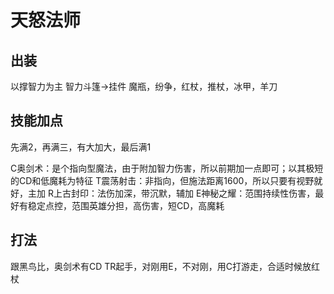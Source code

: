 # 天怒法师

## 出装
以撑智力为主
智力斗篷->挂件
魔瓶，纷争，红杖，推杖，冰甲，羊刀

## 技能加点
先满2，再满三，有大加大，最后满1

C奥剑术：是个指向型魔法，由于附加智力伤害，所以前期加一点即可；以其极短的CD和低魔耗为特征
T震荡射击：非指向，但施法距离1600，所以只要有视野就好，主加
R上古封印：法伤加深，带沉默，辅加
E神秘之耀：范围持续性伤害，最好有稳定点控，范围英雄分担，高伤害，短CD，高魔耗

## 打法
跟黑鸟比，奥剑术有CD
TR起手，对刚用E，不对刚，用C打游走，合适时候放红杖